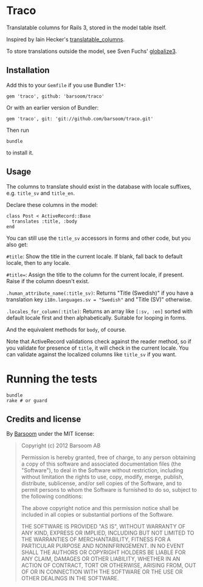 # Traco

Translatable columns for Rails 3, stored in the model table itself.

Inspired by Iain Hecker's [translatable_columns](https://github.com/iain/translatable_columns/).

To store translations outside the model, see Sven Fuchs' [globalize3](https://github.com/svenfuchs/globalize3).


## Installation

Add this to your `Gemfile` if you use Bundler 1.1+:

    gem 'traco', github: 'barsoom/traco'

Or with an earlier version of Bundler:

    gem 'traco', git: 'git://github.com/barsoom/traco.git'

Then run

    bundle

to install it.


## Usage

The columns to translate should exist in the database with locale suffixes, e.g. `title_sv` and `title_en`.

Declare these columns in the model:

    class Post < ActiveRecord::Base
      translates :title, :body
    end

You can still use the `title_sv` accessors in forms and other code, but you also get:

`#title`:  Show the title in the current locale. If blank, fall back to default locale, then to any locale.

`#title=`: Assign the title to the column for the current locale, if present. Raise if the column doesn't exist.

`.human_attribute_name(:title_sv)`: Returns "Title (Swedish)" if you have a translation key `i18n.languages.sv = "Swedish"` and "Title (SV)" otherwise.

`.locales_for_column(:title)`: Returns an array like `[:sv, :en]` sorted with default locale first and then alphabetically. Suitable for looping in forms.

And the equivalent methods for `body`, of course.

Note that ActiveRecord validations check against the reader method, so if you validate for presence of `title`, it will check in the current locale.
You can validate against the localized columns like `title_sv` if you want.


# Running the tests

    bundle
    rake # or guard

<!-- Keeping this a hidden brain dump for now.

## TODO

We've intentionally kept this simple with no features we do not need.
We'd be happy to merge additional features that others contribute.

Possible improvements to make:

  * Validation that checks that at least one translation for a column exists.
  * Validation that checks that every translation for a column exists.
  * Option to disable fallback.
  * Scopes like `translated`, `translated_to(locale)`.
  * Support for region locales, like `en-US` and `en-GB`.

-->

## Credits and license

By [Barsoom](http://barsoom.se) under the MIT license:

>  Copyright (c) 2012 Barsoom AB
>
>  Permission is hereby granted, free of charge, to any person obtaining a copy
>  of this software and associated documentation files (the "Software"), to deal
>  in the Software without restriction, including without limitation the rights
>  to use, copy, modify, merge, publish, distribute, sublicense, and/or sell
>  copies of the Software, and to permit persons to whom the Software is
>  furnished to do so, subject to the following conditions:
>
>  The above copyright notice and this permission notice shall be included in
>  all copies or substantial portions of the Software.
>
>  THE SOFTWARE IS PROVIDED "AS IS", WITHOUT WARRANTY OF ANY KIND, EXPRESS OR
>  IMPLIED, INCLUDING BUT NOT LIMITED TO THE WARRANTIES OF MERCHANTABILITY,
>  FITNESS FOR A PARTICULAR PURPOSE AND NONINFRINGEMENT. IN NO EVENT SHALL THE
>  AUTHORS OR COPYRIGHT HOLDERS BE LIABLE FOR ANY CLAIM, DAMAGES OR OTHER
>  LIABILITY, WHETHER IN AN ACTION OF CONTRACT, TORT OR OTHERWISE, ARISING FROM,
>  OUT OF OR IN CONNECTION WITH THE SOFTWARE OR THE USE OR OTHER DEALINGS IN
>  THE SOFTWARE.
